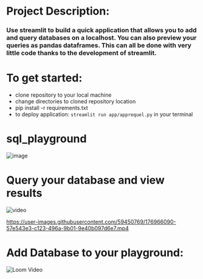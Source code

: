 # Project Description:
### Use streamlit to build a quick application that allows you to add and query databases on a localhost. You can also preview your queries as pandas dataframes. This can all be done with very little code thanks to the development of streamlit.  

# To get started:
*   clone repository to your local machine
*   change directories to cloned repository location
*   pip install -r requirements.txt 
*   to deploy application: ```streamlit run app/apprequel.py``` in your terminal
# sql_playground  
![image](https://user-images.githubusercontent.com/59450769/174729502-d119460e-fe12-4dcb-b762-6ec5eeeb38b0.png)

# Query your database and view results
![video](http://localhost:8501/#homepage)

https://user-images.githubusercontent.com/59450769/176966090-57e543e3-c123-496a-9b01-9e40b097d6e7.mp4

# Add Database to your playground:
![Loom Video](https://www.loom.com/share/a7fbd29000eb4d38bd2591081234de85)
